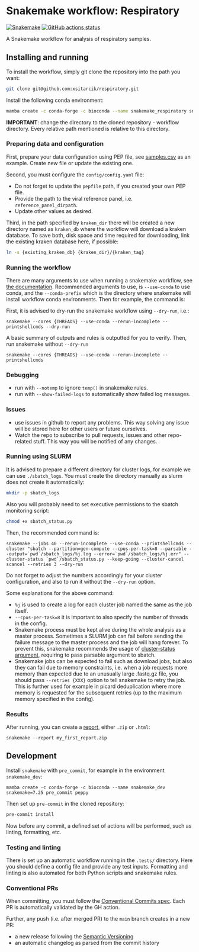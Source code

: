 # Snakemake workflow: Respiratory

[![Snakemake](https://img.shields.io/badge/snakemake-≥7.25.0-brightgreen.svg)](https://snakemake.github.io)
[![GitHub actions status](https://github.com/xsitarcik/respiratory/workflows/Tests/badge.svg?branch=main)](https://github.com/xsitarcik/respiratory/actions?query=branch%3Amain+workflow%3ATests)

A Snakemake workflow for analysis of respiratory samples.

## Installing and running

To install the workflow, simply git clone the repository into the path you want:

```bash
git clone git@github.com:xsitarcik/respiratory.git
```

Install the following conda environment:

```bash
mamba create -c conda-forge -c bioconda --name snakemake_respiratory snakemake=7.25 peppy
```

**IMPORTANT**: change the directory to the cloned repository - workflow directory. Every relative path mentioned is relative to this directory.

### Preparing data and configuration

First, prepare your data configuration using PEP file, see [samples.csv](config/pep/samples.csv) as an example. Create new file or update the existing one.

Second, you must configure the `config/config.yaml` file:

- Do not forget to update the `pepfile` path, if you created your own PEP file.
- Provide the path to the viral reference panel, i.e. `reference_panel_dirpath`.
- Update other values as desired.

Third, in the path specified by `kraken_dir` there will be created a new directory named as `kraken_db` where the workflow will download a kraken database. To save both, disk space and time required for downloading, link the existing kraken database here, if possible:

```sh
ln -s {existing_kraken_db} {kraken_dir}/{kraken_tag}
```

### Running the workflow

There are many arguments to use when running a snakemake workflow, see [the documentation](https://snakemake.readthedocs.io/en/stable/executing/cli.html). Recommended arguments to use, is `--use-conda` to use conda, and the `--conda-prefix` which is the directory where snakemake will install workflow conda environments. Then for example, the command is:

First, it is advised to dry-run the snakemake workflow using `--dry-run`, i.e.:

```shell
snakemake --cores {THREADS} --use-conda --rerun-incomplete --printshellcmds --dry-run
```

A basic summary of outputs and rules is outputted for you to verify. Then, run snakemake without `--dry-run`

```shell
snakemake --cores {THREADS} --use-conda --rerun-incomplete --printshellcmds
```

### Debugging

- run with `--notemp` to ignore `temp()` in snakemake rules.
- run with `--show-failed-logs` to automatically show failed log messages.

### Issues

- use issues in github to report any problems. This way solving any issue will be stored here for other users or future ourselves.
- Watch the repo to subscribe to pull requests, issues and other repo-related stuff. This way you will be notified of any changes.

### Running using SLURM

It is advised to prepare a different directory for cluster logs, for example we can use `./sbatch_logs`. You must create the directory manually as slurm does not create it automatically:

```sh
mkdir -p sbatch_logs
```

Also you will probably need to set executive permissions to the sbatch monitoring script:

```sh
chmod +x sbatch_status.py
```

Then, the recommended command is:

```shell
snakemake --jobs 40 --rerun-incomplete --use-conda --printshellcmds --cluster "sbatch --partition=gen-compute --cpus-per-task=8 --parsable --output=`pwd`/sbatch_logs/%j.log --error=`pwd`/sbatch_logs/%j.err" --cluster-status `pwd`/sbatch_status.py --keep-going --cluster-cancel scancel --retries 3 --dry-run
```

Do not forget to adjust the numbers accordingly for your cluster configuration, and also to run it without the `--dry-run` option.

Some explanations for the above command:

- `%j` is used to create a log for each cluster job named the same as the job itself.
- `--cpus-per-task=8` it is important to also specify the number of threads in the config.
- Snakemake process must be kept alive during the whole analysis as a master process. Sometimes a SLURM job can fail before sending the failure message to the master process and the job will hang forever. To prevent this, snakemake recommends the usage of [cluster-status argument](https://snakemake.readthedocs.io/en/stable/tutorial/additional_features.html#using-cluster-status), requiring to pass parsable argument to sbatch.
- Snakemake jobs can be expected to fail such as download jobs, but also they can fail due to memory constraints, i.e. when a job requests more memory than expected due to an unusually large .fastq.gz file, you should pass `--retries {XXX}` option to tell snakemake to retry the job. This is further used for example in picard deduplication where more memory is requested for the subsequent retries (up to the maximum memory specified in the config).

### Results

After running, you can create a [report](https://snakemake.readthedocs.io/en/stable/snakefiles/reporting.html), either `.zip` or `.html`:

```shell
snakemake --report my_first_report.zip
```

## Development

Install `snakemake` with `pre_commit`, for example in the environment `snakemake_dev`:

```shell
mamba create -c conda-forge -c bioconda --name snakemake_dev snakemake=7.25 pre_commit peppy
```

Then set up `pre-commit` in the cloned repository:

```bash
pre-commit install
```

Now before any commit, a defined set of actions will be performed, such as linting, formatting, etc.

### Testing and linting

There is set up an automatic workflow running in the `.tests/` directory. Here you should define a config file and provide any test inputs.
Formatting and linting is also automated for both Python scripts and snakemake rules.

### Conventional PRs

When committing, you must follow the [Conventional Commits spec](https://www.conventionalcommits.org/en/v1.0.0/). Each PR is automatically validated by the GH action.

Further, any push (i.e. after merged PR) to the `main` branch creates in a new PR:

- a new release following the [Semantic Versioning](https://semver.org/)
- an automatic changelog as parsed from the commit history
